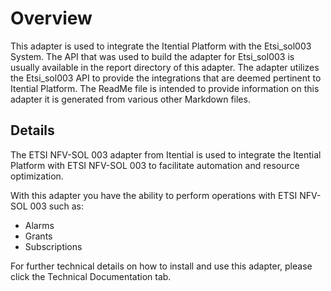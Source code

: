 # Overview 

This adapter is used to integrate the Itential Platform with the Etsi_sol003 System. The API that was used to build the adapter for Etsi_sol003 is usually available in the report directory of this adapter. The adapter utilizes the Etsi_sol003 API to provide the integrations that are deemed pertinent to Itential Platform. The ReadMe file is intended to provide information on this adapter it is generated from various other Markdown files.

## Details 
The ETSI NFV-SOL 003 adapter from Itential is used to integrate the Itential Platform with ETSI NFV-SOL 003 to facilitate automation and resource optimization. 

With this adapter you have the ability to perform operations with ETSI NFV-SOL 003 such as:
- Alarms
- Grants
- Subscriptions

For further technical details on how to install and use this adapter, please click the Technical Documentation tab. 
